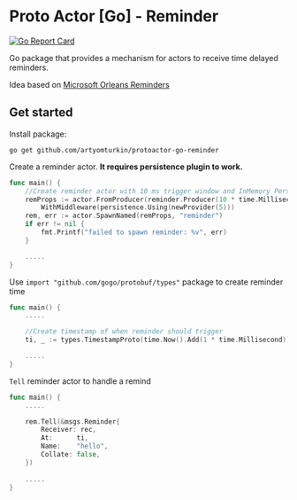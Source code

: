 # Proto Actor [Go] - Reminder

[![Go Report Card](https://goreportcard.com/badge/github.com/artyomturkin/protoactor-go-reminder)](https://goreportcard.com/report/github.com/artyomturkin/protoactor-go-reminder)

Go package that provides a mechanism for actors to receive time delayed reminders.

Idea based on [Microsoft Orleans Reminders](https://dotnet.github.io/orleans/Documentation/Core-Features/Timers-and-Reminders.html)

## Get started

Install package:

```
go get github.com/artyomturkin/protoactor-go-reminder
```

Create a reminder actor. **It requires persistence plugin to work.**

```go
func main() {
	//Create reminder actor with 10 ms trigger window and InMemory Persistence store
	remProps := actor.FromProducer(reminder.Producer(10 * time.Millisecond)).
		WithMiddleware(persistence.Using(newProvider(5)))
	rem, err := actor.SpawnNamed(remProps, "reminder")
	if err != nil {
		fmt.Printf("failed to spawn reminder: %v", err)
	}

	.....
}
```

Use `import "github.com/gogo/protobuf/types"` package to create reminder time
```go
func main() {
	.....

	//Create timestamp of when reminder should trigger
	ti, _ := types.TimestampProto(time.Now().Add(1 * time.Millisecond))

	.....
}
```

`Tell` reminder actor to handle a remind
```go
func main() {
	.....

	rem.Tell(&msgs.Reminder{
		Receiver: rec,
		At:	     ti,
		Name:    "hello",
		Collate: false,
	})
	
	.....
}
```